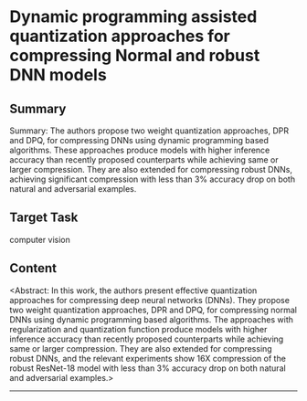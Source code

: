 # Dynamic programming assisted quantization approaches for compressing Normal and robust DNN models

## Summary

Summary: The authors propose two weight quantization approaches, DPR and DPQ, for compressing DNNs using dynamic programming based algorithms. These approaches produce models with higher inference accuracy than recently proposed counterparts while achieving same or larger compression. They are also extended for compressing robust DNNs, achieving significant compression with less than 3% accuracy drop on both natural and adversarial examples.


## Target Task

computer vision

## Content

<Abstract: In this work, the authors present effective quantization approaches for compressing deep neural networks (DNNs). They propose two weight quantization approaches, DPR and DPQ, for compressing normal DNNs using dynamic programming based algorithms. The approaches with regularization and quantization function produce models with higher inference accuracy than recently proposed counterparts while achieving same or larger compression. They are also extended for compressing robust DNNs, and the relevant experiments show 16X compression of the robust ResNet-18 model with less than 3% accuracy drop on both natural and adversarial examples.>



---

